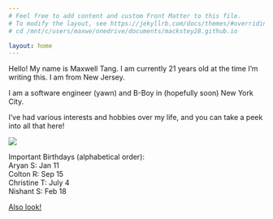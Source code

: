 ```yaml
---
# Feel free to add content and custom Front Matter to this file.
# To modify the layout, see https://jekyllrb.com/docs/themes/#overriding-theme-defaults
# cd /mnt/c/users/maxwe/onedrive/documents/mackstey28.github.io

layout: home
---
```


Hello! My name is Maxwell Tang. I am currently 21 years old at the time I’m writing this. I am from New Jersey.

I am a software engineer (yawn) and B-Boy in (hopefully soon) New York City. 

I’ve had various interests and hobbies over my life, and you can take a peek into all that here!

![](https://cdn.discordapp.com/attachments/897486164527829103/1054929314820399145/IMG_1811.jpg)

Important Birthdays (alphabetical order):<br/>
Aryan S: Jan 11<br/>
Colton R: Sep 15<br/>
Christine T: July 4<br/>
Nishant S: Feb 18<br/>

<ins>[Also look!](https://photos.app.goo.gl/1qGEq9ydgkJgX3Ht8)</ins>